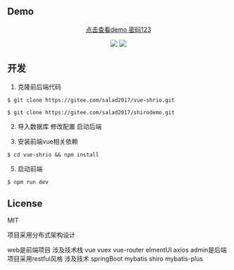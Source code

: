 

## Demo

<div align="center">
  <p align="center"> <a href="https://youlovemi.cn">点击查看demo 密码123</a></p align="center">
  <img src="https://images.gitee.com/uploads/images/2019/0304/151015_e08671c7_1545585.png" />
  <img src="https://images.gitee.com/uploads/images/2019/0304/151157_7a8c28ef_1545585.png" />
</div>

## 开发

1. 克隆前后端代码

```shell
$ git clone https://gitee.com/salad2017/vue-shrio.git

$ git clone https://gitee.com/salad2017/shirodemo.git
```

2. 导入数据库 修改配置 启动后端


3. 安装前端vue相关依赖

```shell
$ cd vue-shrio && npm install
```

5. 启动前端

```shell
$ npm run dev
```

## License

MIT

项目采用分布式架构设计

web是前端项目 涉及技术栈 vue vuex vue-router elmentUI  axios 
admin是后端项目采用restful风格 涉及技术 springBoot mybatis shiro mybatis-plus 